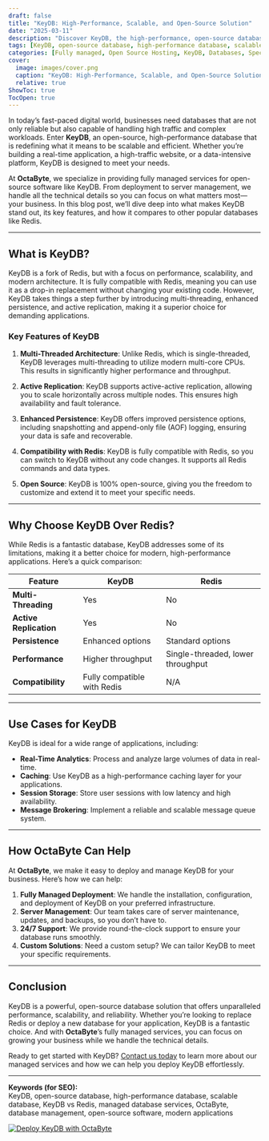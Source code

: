 ```yaml
---
draft: false
title: "KeyDB: High-Performance, Scalable, and Open-Source Solution"
date: "2025-03-11"
description: "Discover KeyDB, the high-performance, open-source database solution designed for scalability and speed. Learn how KeyDB outperforms traditional databases like Redis, and why it’s the perfect choice for modern applications. Explore its features, benefits, and how OctaByte can help you deploy and manage KeyDB effortlessly."
tags: [KeyDB, open-source database, high-performance database, scalable database, KeyDB vs Redis, managed database services, OctaByte, database management, open-source software, modern applications]
categories: [Fully managed, Open Source Hosting, KeyDB, Databases, Specialized Databases]
cover:
  image: images/cover.png
  caption: "KeyDB: High-Performance, Scalable, and Open-Source Solution"
  relative: true
ShowToc: true
TocOpen: true
---
```



In today’s fast-paced digital world, businesses need databases that are not only reliable but also capable of handling high traffic and complex workloads. Enter **KeyDB**, an open-source, high-performance database that is redefining what it means to be scalable and efficient. Whether you’re building a real-time application, a high-traffic website, or a data-intensive platform, KeyDB is designed to meet your needs.

At **OctaByte**, we specialize in providing fully managed services for open-source software like KeyDB. From deployment to server management, we handle all the technical details so you can focus on what matters most—your business. In this blog post, we’ll dive deep into what makes KeyDB stand out, its key features, and how it compares to other popular databases like Redis.

---

## What is KeyDB?

KeyDB is a fork of Redis, but with a focus on performance, scalability, and modern architecture. It is fully compatible with Redis, meaning you can use it as a drop-in replacement without changing your existing code. However, KeyDB takes things a step further by introducing multi-threading, enhanced persistence, and active replication, making it a superior choice for demanding applications.

### Key Features of KeyDB

1. **Multi-Threaded Architecture**: Unlike Redis, which is single-threaded, KeyDB leverages multi-threading to utilize modern multi-core CPUs. This results in significantly higher performance and throughput.

2. **Active Replication**: KeyDB supports active-active replication, allowing you to scale horizontally across multiple nodes. This ensures high availability and fault tolerance.

3. **Enhanced Persistence**: KeyDB offers improved persistence options, including snapshotting and append-only file (AOF) logging, ensuring your data is safe and recoverable.

4. **Compatibility with Redis**: KeyDB is fully compatible with Redis, so you can switch to KeyDB without any code changes. It supports all Redis commands and data types.

5. **Open Source**: KeyDB is 100% open-source, giving you the freedom to customize and extend it to meet your specific needs.

---

## Why Choose KeyDB Over Redis?

While Redis is a fantastic database, KeyDB addresses some of its limitations, making it a better choice for modern, high-performance applications. Here’s a quick comparison:

| Feature                | KeyDB                          | Redis                          |
|------------------------|--------------------------------|--------------------------------|
| **Multi-Threading**    | Yes                            | No                             |
| **Active Replication** | Yes                            | No                             |
| **Persistence**        | Enhanced options               | Standard options               |
| **Performance**         | Higher throughput              | Single-threaded, lower throughput |
| **Compatibility**       | Fully compatible with Redis    | N/A                            |

---

## Use Cases for KeyDB

KeyDB is ideal for a wide range of applications, including:

- **Real-Time Analytics**: Process and analyze large volumes of data in real-time.
- **Caching**: Use KeyDB as a high-performance caching layer for your applications.
- **Session Storage**: Store user sessions with low latency and high availability.
- **Message Brokering**: Implement a reliable and scalable message queue system.

---

## How OctaByte Can Help

At **OctaByte**, we make it easy to deploy and manage KeyDB for your business. Here’s how we can help:

1. **Fully Managed Deployment**: We handle the installation, configuration, and deployment of KeyDB on your preferred infrastructure.
2. **Server Management**: Our team takes care of server maintenance, updates, and backups, so you don’t have to.
3. **24/7 Support**: We provide round-the-clock support to ensure your database runs smoothly.
4. **Custom Solutions**: Need a custom setup? We can tailor KeyDB to meet your specific requirements.

---

## Conclusion

KeyDB is a powerful, open-source database solution that offers unparalleled performance, scalability, and reliability. Whether you’re looking to replace Redis or deploy a new database for your application, KeyDB is a fantastic choice. And with **OctaByte**’s fully managed services, you can focus on growing your business while we handle the technical details.

Ready to get started with KeyDB? [Contact us today](https://octabyte.io) to learn more about our managed services and how we can help you deploy KeyDB effortlessly.

---

**Keywords (for SEO):**  
KeyDB, open-source database, high-performance database, scalable database, KeyDB vs Redis, managed database services, OctaByte, database management, open-source software, modern applications

[![Deploy KeyDB with OctaByte](/images/deploy-on-octabyte.png)](https://octabyte.io/fully-managed-open-source-services/databases/specialized-databases/keydb)
